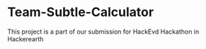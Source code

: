# Team-Subtle-Calculator

This project is a part of our submission for HackEvd Hackathon in Hackerearth
